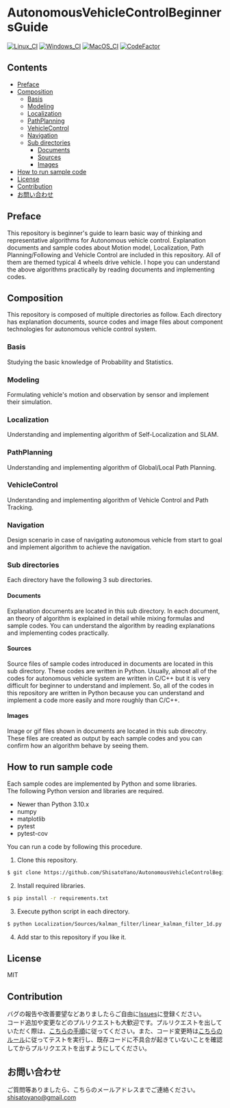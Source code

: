 # AutonomousVehicleControlBeginnersGuide
[![Linux_CI](https://github.com/ShisatoYano/AutonomousDrivingSamplePrograms/actions/workflows/Linux_CI.yml/badge.svg)](https://github.com/ShisatoYano/AutonomousDrivingSamplePrograms/actions/workflows/Linux_CI.yml) [![Windows_CI](https://github.com/ShisatoYano/AutonomousDrivingSamplePrograms/actions/workflows/Windows_CI.yml/badge.svg)](https://github.com/ShisatoYano/AutonomousDrivingSamplePrograms/actions/workflows/Windows_CI.yml) [![MacOS_CI](https://github.com/ShisatoYano/AutonomousDrivingSamplePrograms/actions/workflows/MacOS_CI.yml/badge.svg)](https://github.com/ShisatoYano/AutonomousDrivingSamplePrograms/actions/workflows/MacOS_CI.yml) [![CodeFactor](https://www.codefactor.io/repository/github/shisatoyano/autonomousvehiclecontrolbeginnersguide/badge)](https://www.codefactor.io/repository/github/shisatoyano/autonomousvehiclecontrolbeginnersguide)  

## Contents
* [Preface](#preface)
* [Composition](#composition)
    * [Basis](#basis)
    * [Modeling](#modeling)
    * [Localization](#localization)
    * [PathPlanning](#pathplanning)
    * [VehicleControl](#vehiclecontrol)
    * [Navigation](#navigation)
    * [Sub directories](#sub-directories)
        * [Documents](#documents)
        * [Sources](#sources)
        * [Images](#images)
* [How to run sample code](#how-to-run-sample-code)
* [License](#license)
* [Contribution](#contribution)
* [お問い合わせ](#お問い合わせ)

## Preface
This repository is beginner's guide to learn basic way of thinking and representative algorithms for Autonomous vehicle control. Explanation documents and sample codes about Motion model, Localization, Path Planning/Following and Vehicle Control are included in this repository. All of them are themed typical 4 wheels drive vehicle. I hope you can understand the above algorithms practically by reading documents and implementing codes.  

## Composition
This repository is composed of multiple directories as follow. Each directory has explanation documents, source codes and image files about component technologies for autonomous vehicle control system.  

### Basis
Studying the basic knowledge of Probability and Statistics.  

### Modeling
Formulating vehicle's motion and observation by sensor and implement their simulation.  

### Localization
Understanding and implementing algorithm of Self-Localization and SLAM.  

### PathPlanning
Understanding and implementing algorithm of Global/Local Path Planning.  

### VehicleControl
Understanding and implementing algorithm of Vehicle Control and Path Tracking.  

### Navigation
Design scenario in case of navigating autonomous vehicle from start to goal and implement algorithm to achieve the navigation.  

### Sub directories
Each directory have the following 3 sub directories.  

#### Documents
Explanation documents are located in this sub directory. In each document, an theory of algorithm is explained in detail while mixing formulas and sample codes. You can understand the algorithm by reading explanations and implementing codes practically.  

#### Sources
Source files of sample codes introduced in documents are located in this sub directory. These codes are written in Python. Usually, almost all of the codes for autonomous vehicle system are written in C/C++ but it is very difficult for beginner to understand and implement. So, all of the codes in this repository are written in Python because you can understand and implement a code more easily and more roughly than C/C++.  

#### Images
Image or gif files shown in documents are located in this sub direcotry. These files are created as output by each sample codes and you can confirm how an algorithm behave by seeing them.  

## How to run sample code
Each sample codes are implemented by Python and some libraries.  
The following Python version and libraries are required.  

* Newer than Python 3.10.x
* numpy
* matplotlib
* pytest
* pytest-cov

You can run a code by following this procedure.  

1. Clone this repository.  
```bash
$ git clone https://github.com/ShisatoYano/AutonomousVehicleControlBeginnersGuide.git
```
2. Install required libraries.  
```bash
$ pip install -r requirements.txt
```
3. Execute python script in each directory.  
```bash
$ python Localization/Sources/kalman_filter/linear_kalman_filter_1d.py
```
4. Add star to this repository if you like it.  

## License
MIT  

## Contribution


バグの報告や改善要望などありましたらご自由に[Issues](https://github.com/ShisatoYano/AutonomousDrivingSamplePrograms/issues)に登録ください。  
コード追加や変更などのプルリクエストも大歓迎です。プルリクエストを出していただく際は、[こちらの手順](/docs/contributing_guide.md)に従ってください。また、コード変更時は[こちらのルール](/docs/test_guide.md)に従ってテストを実行し、既存コードに不具合が起きていないことを確認してからプルリクエストを出すようにしてください。  


## お問い合わせ
ご質問等ありましたら、こちらのメールアドレスまでご連絡ください。  
shisatoyano@gmail.com  
